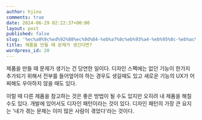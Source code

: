 ```yaml
---
author: hjinu
comments: true
date: 2014-06-29 02:22:37+00:00
layout: post
published: false
slug: '%ec%a0%9c%ed%92%88%ec%9d%84-%eb%a7%8c%eb%93%a4-%eb%95%8c-%eb%ac%b8%ec%a0%9c%ea%b0%80-%ec%83%9d%ea%b8%b4%eb%8b%a4%eb%a9%b4'
title: 제품을 만들 때 문제가 생긴다면?
wordpress_id: 20
---
```


제품을 만들 때 문제가 생기는 건 당연한 일이다. 디자인 스펙에는 없던 기능이 한가지 추가되기 위해서 전부를 들어엎어야 하는 경우도 생길때도 있고 새로운 기능의 UX가 어찌해도 우아하지 않을 때도 있다.

이럴 때 다른 제품을 참고하는 것은 좋은 방법이 될 수도 있지만 오히려 내 제품을 해칠 수도 있다. 개발에 있어서도 디자인 패턴이라는 것이 있다. 디자인 패턴의 가장 큰 요지는 '내가 겪는 문제는 이미 많은 사람이 겪었다'라는 것이다.
